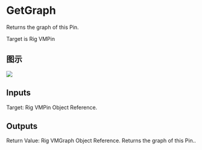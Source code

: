 # GetGraph

Returns the graph of this Pin.

Target is Rig VMPin

## 图示

![]($-20221218-20455654.png)

## Inputs

Target: Rig VMPin Object Reference.  

## Outputs

Return Value: Rig VMGraph Object Reference. Returns the graph of this Pin..

